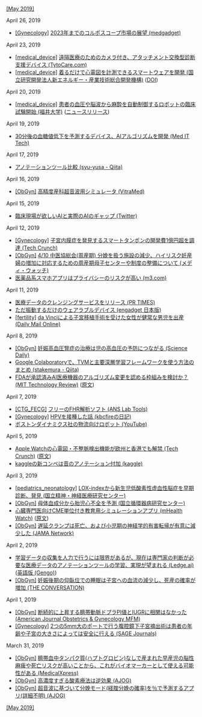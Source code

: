 [\[May 2019\]](1905.md)

April 26, 2019
* [\[Gynecology\]](Gynecology.md) [2023年までのコルポスコープ市場の展望 (medgadget)](https://www.medgadget.com/2019/04/colposcopy-market-2019-major-key-vendors-carl-zeiss-olympus-corporation-danaher-corporation-philips-healthcare-coopersurgical-mckesson-corporation-and-others-forecast-2023.html)

April 23, 2019
* [\[medical_device\]](medical_device.md) [遠隔医療のためのカメラ付き、アタッチメント交換型診断支援デバイス (TytoCare.com)](https://www.tytocare.com/)
* [\[medical_device\]](medical_device.md) [着るだけで心電図を計測できるスマートウェアを開発 (国立研究開発法人新エネルギー・産業技術総合開発機構)](https://www.nedo.go.jp/news/press/AA5_101107.html) ([DOI](https://doi.org/10.1038/s41598-019-42027-x))

April 20, 2019
* [\[medical_device\]](medical_device.md) [患者の血圧や脳波から麻酔を自動制御するロボットの臨床試験開始 (福井大学)](https://newswitch.jp/p/17299) ([ニュースリリース](https://www.u-fukui.ac.jp/wp/wp-content/uploads/%E3%81%93%E3%81%A1%E3%82%89.pdf))

April 19, 2019
* [30分後の血糖値低下を予測するデバイス、AIアルゴリズムを開発 (Med IT Tech)](https://medit.tech/ai-for-hypoglycemia-prediction/)

April 17, 2019
* [アノテーションツール比較 (syu-yusa - Qiita)](https://qiita.com/shu-yusa/items/d19ea57e3cf9c4dbdce2)

April 16, 2019
* [\[ObGyn\]](ObGyn.md) [高精度産科超音波用シミュレータ (VitraMed)](https://w3.virtamed.com/ultrasound)

April 15, 2019
* [臨床現場が欲しいAIと実際のAIのギャップ (Twitter)](https://twitter.com/ayako700/status/1116654349986385921)

April 12, 2019
* [\[Gynecology\]](Gynecology.md) [子宮内膜症を発見するスマートタンポンの開発費1億円超を調達 (Tech Crunch)](https://jp.techcrunch.com/2019/04/02/2019-04-01-a-startup-trying-to-detect-endometriosis-through-smart-tampons-just-landed-9-million-in-series-a-funding/)  
* [\[ObGyn\]](ObGyn.md) [4/10 中医協総会(周産期) 分娩を扱う施設の減少、ハイリスク妊産婦の増加に対応するための周産期母子センターや制度の整備について (メディ・ウォッチ)](https://www.medwatch.jp/?p=25876)  
* [医薬品系スマホアプリはプライバシーのリスクが高い (m3.com)](https://www.m3.com/open/thesis/article/20219/)

April 11, 2019
* [医療データのクレンジングサービスをリリース (PR TIMES)](https://prtimes.jp/main/html/rd/p/000000005.000011087.html)  
* [ただ振動するだけのウェアラブルデバイス (engadget 日本版)](https://japanese.engadget.com/2019/01/10/doppel/)  
* [\[fertility\]](fertility.md) [da Vinciによる子宮移植手術を受けた女性が健常な男児を出産 (Daily Mail Online)](https://www.dailymail.co.uk/health/article-6902543/Swedish-woman-gives-birth-healthy-boy-womb-transplant.html)

April 8, 2019
* [\[ObGyn\]](ObGyn.md) [妊娠高血圧腎症の治療は児の高血圧の予防につながる (Science Daily)](https://www.sciencedaily.com/releases/2019/04/190406125630.htm)  
* [Google Colaboratoryで、TVMと主要深層学習フレームワークを使う方法のまとめ (stakemura - Qiita)](https://qiita.com/stakemura/items/1761be70a06fa8ee853f)  
* [FDAが承認済みAI医療機器のアルゴリズム変更を認める枠組みを検討か？ (MIT Technology Review)](https://www.technologyreview.jp/nl/the-fda-wants-to-regulate-machine-learning-in-healthcare/) ([原文](https://www.technologyreview.com/the-download/613264/the-fda-wants-to-regulate-machine-learning-in-healthcare/))

April 7, 2019
* [\[CTG_FECG\]](CTG_FECG.md) [フリーのFHR解析ソフト (ANS Lab Tools)](https://anslabtools.univ-st-etienne.fr/en/index.html)  
* [\[Gynecology\]](Gynecology.md) [HPVを接種した話 (kbcfireの日記)](https://kbcfire.hatenablog.com/entry/2019/04/07/103647)  
* [ボストンダイナミクス社の物流向けロボット (YouTube)](https://www.youtube.com/watch?v=5iV_hB08Uns)

April 5, 2019
* [Apple Watchの心電図・不整脈検出機能が欧州と香港でも解禁 (Tech Crunch)](https://jp.techcrunch.com/2019/03/29/2019-03-27-apple-watch-ecg-capabilities-arrive-for-users-across-europe-and-hong-kong/) ([原文](https://techcrunch.com/2019/03/27/apple-watch-ecg-capabilities-arrive-for-users-across-europe-and-hong-kong/))  
* [kaggleの新コンペは音のアノテーション付加 (kaggle)](https://www.kaggle.com/c/freesound-audio-tagging-2019/)

April 3, 2019
* [\[pediatrics_neonatology\]](pediatrics_neonatology.md) [LOX-indexから新生児低酸素性虚血性脳症を早期診断、発見 (国立精神・神経医療研究センター)](https://www.ncnp.go.jp/press/release.html?no=441)  
* [\[ObGyn\]](ObGyn.md) [母体血成分から胎児心不全を予測 (国立循環器病研究センター)](http://www.ncvc.go.jp/pr/release/181107_press.html)  
* [心臓専門医向けCME単位付き教育用シミュレーションアプリ (mHealth Watch)](http://mhealthwatch.jp/global/news20190401) ([原文](https://www.mobihealthnews.com/content/level-exs-latest-mobile-game-challenges-cardiologists-skills-cme-credits))  
* [\[ObGyn\]](ObGyn.md) [遅延クランプは死亡、および小児期の神経学的有害転帰が有意に減少した (JAMA Network)](https://jamanetwork.com/journals/jamanetworkopen/fullarticle/2729476)

April 2, 2019
* [学習データの収集を人力で行うには限界があるが、現在は専門家の判断が必要な医療データのアノテーションツールの学習、実現が望まれる (Ledge.ai)](https://ledge.ai/gengo-ai-basis-tech/) ([英語版 (Gengo)](https://gengo.ai/articles/a-look-into-the-global-text-analytics-supply-chain-an-interview-with-carl-hoffman-charly-walther/))  
* [\[ObGyn\]](ObGyn.md) [妊娠後期の仰臥位での睡眠は子宮への血流の減少し、死産の確率が増加 (THE CONVERSATION)](https://theconversation.com/mega-study-confirms-pregnant-women-can-reduce-risk-of-stillbirth-by-sleeping-on-their-side-114601)

April 1, 2019
* [\[ObGyn\]](ObGyn.md) [断続的に上昇する臍帯動脈ドプラPI値とIUGRに相関はなかった (American Journal Obstetrics & Gynecology MFM)](https://www.sciencedirect.com/science/article/pii/S2589933319300072)  
* [\[Gynecology\]](Gynecology.md) [2つの5mm大のポートで行う腹腔鏡下子宮摘出術は患者の年齢や子宮の大きさによっては安全に行える (SAGE Journals)](https://journals.sagepub.com/doi/10.1177/1553350619827693)

March 31, 2019
* [\[ObGyn\]](ObGyn.md) [臍帯血中タンパク質(ハプトグロビン)なしで産まれた早産児の脳性麻痺や死亡リスクが高いことから、これがバイオマーカーとして使える可能性がある (MedicalXpress)](https://medicalxpress.com/news/2019-03-protein-cord-blood-death-cerebral.html)  
* [\[ObGyn\]](ObGyn.md) [高濃度すぎる酸素療法は逆効果 (AJOG)](https://www.ajog.org/article/S0002-9378(19)30438-7/abstract)  
* [\[ObGyn\]](ObGyn.md) [超音波に基づいて分娩モード(経腟分娩の確率)を％で予測するアプリ(詳細不明) (AJOG)](https://www.ajog.org/article/S0002-9378(19)30497-1/fulltext)

[\[May 2019\]](1905.md)
